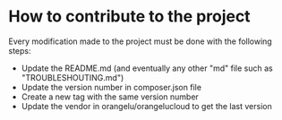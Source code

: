 # How to contribute to the project

Every modification made to the project must be done with the following steps:

- Update the README.md (and eventually any other "md" file such as "TROUBLESHOUTING.md")
- Update the version number in composer.json file
- Create a new tag with the same version number
- Update the vendor in orangelu/orangelucloud to get the last version
